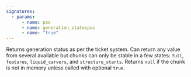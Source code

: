 ```yaml
---
signatures:
  - params:
      - name: pos
      - name: generation_statuspos
      - name: "true"
---
```


Returns generation status as per the ticket system. Can return any value from
several available but chunks can only be stable in a few states: `full`,
`features`, `liquid_carvers`, and `structure_starts`. Returns `null` if the
chunk is not in memory unless called with optional `true`.
